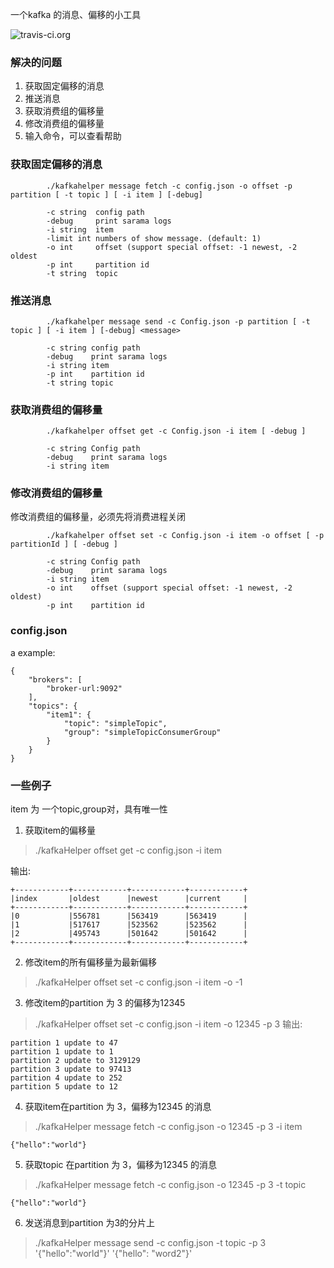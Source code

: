 一个kafka 的消息、偏移的小工具

![travis-ci.org](https://www.travis-ci.org/lpflpf/kafka-command-line.svg?branch=master)

### 解决的问题

1. 获取固定偏移的消息
2. 推送消息
3. 获取消费组的偏移量
4. 修改消费组的偏移量 
5. 输入命令，可以查看帮助

### 获取固定偏移的消息

```shell
        ./kafkahelper message fetch -c config.json -o offset -p partition [ -t topic ] [ -i item ] [-debug]

        -c string  config path
        -debug     print sarama logs
        -i string  item
        -limit int numbers of show message. (default: 1)
        -o int     offset (support special offset: -1 newest, -2 oldest
        -p int     partition id
        -t string  topic
```

### 推送消息

```shell
        ./kafkahelper message send -c Config.json -p partition [ -t topic ] [ -i item ] [-debug] <message>

        -c string config path
        -debug    print sarama logs
        -i string item
        -p int    partition id
        -t string topic
```

### 获取消费组的偏移量

```shell
        ./kafkahelper offset get -c Config.json -i item [ -debug ]

        -c string Config path
        -debug    print sarama logs
        -i string item
```

### 修改消费组的偏移量

修改消费组的偏移量，必须先将消费进程关闭

```shell
        ./kafkahelper offset set -c Config.json -i item -o offset [ -p partitionId ] [ -debug ]

        -c string Config path
        -debug    print sarama logs
        -i string item
        -o int    offset (support special offset: -1 newest, -2 oldest)
        -p int    partition id
```

### config.json

a example:
```
{
    "brokers": [
        "broker-url:9092"
    ],
    "topics": {
        "item1": {
            "topic": "simpleTopic",
            "group": "simpleTopicConsumerGroup"
        }
    }
}
```


### 一些例子

item 为 一个topic,group对，具有唯一性

1. 获取item的偏移量

> ./kafkaHelper offset get -c config.json -i item

输出:
```
+------------+------------+------------+------------+
|index       |oldest      |newest      |current     |
+------------+------------+------------+------------+
|0           |556781      |563419      |563419      |
|1           |517617      |523562      |523562      |
|2           |495743      |501642      |501642      |
+------------+------------+------------+------------+
```

2. 修改item的所有偏移量为最新偏移

> ./kafkaHelper offset set -c config.json -i item -o -1

3. 修改item的partition 为 3 的偏移为12345

> ./kafkaHelper offset set -c config.json -i item -o 12345 -p 3
输出:
```
partition 1 update to 47
partition 1 update to 1
partition 2 update to 3129129
partition 3 update to 97413
partition 4 update to 252
partition 5 update to 12
```

4. 获取item在partition 为 3，偏移为12345 的消息

> ./kafkaHelper message fetch -c config.json -o 12345 -p 3 -i item

```
{"hello":"world"}
```

5. 获取topic 在partition 为 3，偏移为12345 的消息

> ./kafkaHelper message fetch -c config.json -o 12345 -p 3 -t topic 

```
{"hello":"world"}
```

6. 发送消息到partition 为3的分片上
> ./kafkaHelper message send -c config.json -t topic -p 3 '{"hello":"world"}' '{"hello": "word2"}'
